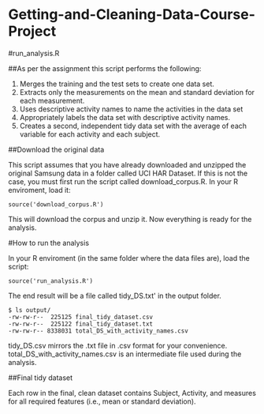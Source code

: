 # Getting-and-Cleaning-Data-Course-Project

#run_analysis.R

##As per the assignment this script performs the following:

1. Merges the training and the test sets to create one data set.
2. Extracts only the measurements on the mean and standard deviation for each measurement. 
3. Uses descriptive activity names to name the activities in the data set
4. Appropriately labels the data set with descriptive activity names. 
5. Creates a second, independent tidy data set with the average of each variable for each activity and each subject.

##Download the original data

This script assumes that you have already downloaded and unzipped the original Samsung data in a folder called UCI HAR Dataset. If this is not the case, you must first run the script called download_corpus.R. In your R enviroment, load it:

```
source('download_corpus.R')
```

This will download the corpus and unzip it. Now everything is ready for the analysis.

#How to run the analysis

In your R enviroment (in the same folder where the data files are), load the script:

```
source('run_analysis.R')
```

The end result will be a file called tidy_DS.txt' in the output folder.

```
$ ls output/
-rw-rw-r--  225125 final_tidy_dataset.csv
-rw-rw-r--  225122 final_tidy_dataset.txt
-rw-rw-r-- 8338031 total_DS_with_activity_names.csv
```

tidy_DS.csv mirrors the .txt file in .csv format for your convenience. total_DS_with_activity_names.csv is an intermediate file used during the analysis.
 
##Final tidy dataset

Each row in the final, clean dataset contains Subject, Activity, and measures for all required features (i.e., mean or standard deviation).
